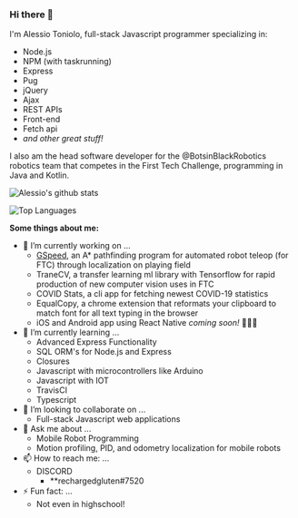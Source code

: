 ### Hi there 👋

I'm Alessio Toniolo, full-stack Javascript programmer specializing in:
* Node.js
* NPM (with taskrunning)
* Express
* Pug
* jQuery
* Ajax
* REST APIs
* Front-end
* Fetch api
* *and other great stuff!*  

I also am the head software developer for the @BotsinBlackRobotics robotics team that competes in the First Tech Challenge, programming
in Java and Kotlin. 

![Alessio's github stats](https://github-readme-stats.vercel.app/api?username=AlessioToniolo)

![Top Languages](https://github-readme-stats.vercel.app/api/top-langs/?username=AlessioToniolo)

**Some things about me:**

- 🔭 I’m currently working on ...
  - [GSpeed](https://github.com/AlessioToniolo/GSpeed), an A* pathfinding program for automated robot teleop (for FTC) through localization on playing field
  - TraneCV, a transfer learning ml library with Tensorflow for rapid production of new computer vision uses in FTC
  - COVID Stats, a cli app for fetching newest COVID-19 statistics
  - EqualCopy, a chrome extension that reformats your clipboard to match font for all text typing in the browser
  - iOS and Android app using React Native *coming soon!* 🤫🤫🤫
- 🌱 I’m currently learning ...
  - Advanced Express Functionality
  - SQL ORM's for Node.js and Express
  - Closures
  - Javascript with microcontrollers like Arduino
  - Javascript with IOT
  - TravisCI
  - Typescript
- 👯 I’m looking to collaborate on ...
  - Full-stack Javascript web applications
- 💬 Ask me about ...
  - Mobile Robot Programming 
  - Motion profiling, PID, and odometry localization for mobile robots
- 📫 How to reach me: ...
  - DISCORD
    - **rechargedgluten#7520
- ⚡ Fun fact: ...
  - Not even in highschool!

